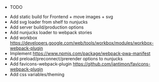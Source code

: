 * TODO
- Add static build for Frontend + move images + svg
- Add svg loader from shelf to nunjucks
- Add server build/production options
- Add nunjucks loader to webpack stories
- Add workbox https://developers.google.com/web/tools/workbox/modules/workbox-webpack-plugin
- Implement https://www.npmjs.com/package/webpack-pwa-manifest
- Add preload/preconnect/prerender options to nunjucks
- Add favicons-webpack-plugin https://github.com/jantimon/favicons-webpack-plugin
- Add css variables/theming